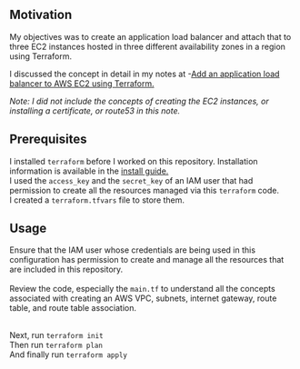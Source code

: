 ## Motivation
My objectives was to create an application load balancer and attach that to three EC2 instances hosted in three different availability zones in a region using Terraform.

I discussed the concept in detail in my notes at -[Add an application load balancer to AWS EC2 using Terraform.](http://skundunotes.com/2022/07/30/add-an-application-load-balancer-to-aws-ec2-using-terraform/)

*Note: I did not include the concepts of creating the EC2 instances, or installing a certificate, or route53 in this note.*

## Prerequisites
I installed `terraform` before I worked on this repository. Installation information is available in the [install guide.](https://www.terraform.io/downloads.html) <br />I used the `access_key` and the `secret_key` of an IAM user that had permission to create all the resources managed via this `terraform` code.
<br />I created a `terraform.tfvars` file to store them.
## Usage
Ensure that the IAM user whose credentials are being used in this configuration has permission to create and manage all the resources that are included in this repository.
<br />
<br />Review the code, especially the `main.tf` to understand all the concepts associated with creating an AWS VPC, subnets, internet gateway, route table, and route table association.

<br />Next, run `terraform init` 
<br />Then run `terraform plan`
<br />And finally run `terraform apply`
